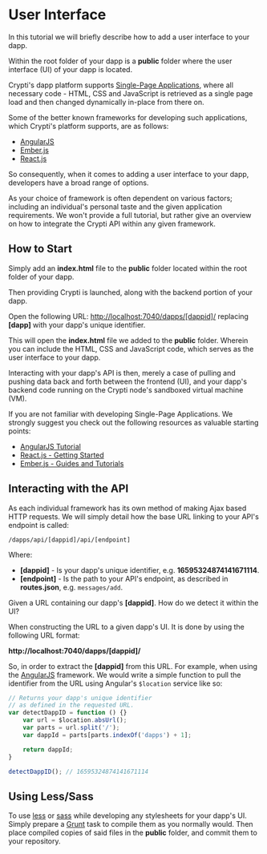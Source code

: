 # User Interface

In this tutorial we will briefly describe how to add a user interface to your dapp.

Within the root folder of your dapp is a **public** folder where the user interface (UI) of your dapp is located.

Crypti's dapp platform supports [Single-Page Applications](https://en.wikipedia.org/wiki/Single-page_application), where all necessary code - HTML, CSS and JavaScript is retrieved as a single page load and then changed dynamically in-place from there on.

Some of the better known frameworks for developing such applications, which Crypti's platform supports, are as follows:

* [AngularJS](#)
* [Ember.js](#)
* [React.js](#)

So consequently, when it comes to adding a user interface to your dapp, developers have a broad range of options.

As your choice of framework is often dependent on various factors; including an individual's personal taste and the given application requirements. We won't provide a full tutorial, but rather give an overview on how to integrate the Crypti API within any given framework.

## How to Start

Simply add an **index.html** file to the **public** folder located within the root folder of your dapp.

Then providing Crypti is launched, along with the backend portion of your dapp.

Open the following URL: [http://localhost:7040/dapps/[dappid]/](http://localhost:7040/dapps/<dappid>/) replacing **[dapp]** with your dapp's unique identifier.

This will open the **index.html** file we added to the **public** folder. Wherein you can include the HTML, CSS and JavaScript code, which serves as the user interface to your dapp.

Interacting with your dapp's API is then, merely a case of pulling and pushing data back and forth between the frontend (UI), and your dapp's backend code running on the Crypti node's sandboxed virtual machine (VM).

If you are not familiar with developing Single-Page Applications. We strongly suggest you check out the following resources as valuable starting points:

* [AngularJS Tutorial](http://www.w3schools.com/angular/default.asp)
* [React.js - Getting Started](http://facebook.github.io/react/docs/getting-started.html)
* [Ember.js - Guides and Tutorials](http://guides.emberjs.com/v2.0.0/)

## Interacting with the API

As each individual framework has its own method of making Ajax based HTTP requests. We will simply detail how the base URL linking to your API's endpoint is called:

`/dapps/api/[dappid]/api/[endpoint]`

Where:

  * **[dappid]** - Is your dapp's unique identifier, e.g. **16595324874141671114**.
  * **[endpoint]** - Is the path to your API's endpoint, as described in **routes.json**, e.g. `messages/add`.

Given a URL containing our dapp's **[dappid]**. How do we detect it within the UI?

When constructing the URL to a given dapp's UI. It is done by using the following URL format:

**http://localhost:7040/dapps/[dappid]/**

So, in order to extract the **[dappid]** from this URL. For example, when using the [AngularJS](http://angularjs.org) framework. We would write a simple function to pull the identifier from the URL using Angular's `$location` service like so:

```js
// Returns your dapp's unique identifier
// as defined in the requested URL.
var detectDappID = function () {}
	var url = $location.absUrl();
	var parts = url.split('/');
	var dappId = parts[parts.indexOf('dapps') + 1];

	return dappId;
}

detectDappID(); // 16595324874141671114
```

## Using Less/Sass

To use [less](http://lesscss.org/) or [sass](http://sass-lang.com/) while developing any stylesheets for your dapp's UI. Simply prepare a [Grunt](http://gruntjs.com/) task to compile them as you normally would. Then place compiled copies of said files in the **public** folder, and commit them to your repository.
